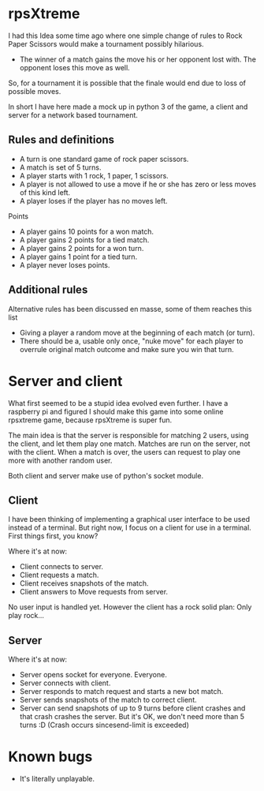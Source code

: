 # rpsXtreme

I had this Idea some time ago where one simple change of rules to Rock Paper Scissors would make a tournament possibly hilarious.

* The winner of a match gains the move his or her opponent lost with. The opponent loses this move as well.

So, for a tournament it is possible that the finale would end due to loss of possible moves.

In short I have here made a mock up in python 3 of the game, a client and server for a network based tournament.

## Rules and definitions

* A turn is one standard game of rock paper scissors.
* A match is set of 5 turns.
* A player starts with 1 rock, 1 paper, 1 scissors.
* A player is not allowed to use a move if he or she has zero or less moves of this kind left.
* A player loses if the player has no moves left.

Points

* A player gains 10 points for a won match.
* A player gains 2 points for a tied match.
* A player gains 2 points for a won turn.
* A player gains 1 point for a tied turn.
* A player never loses points.

## Additional rules

Alternative rules has been discussed en masse, some of them reaches this list
* Giving a player a random move at the beginning of each match (or turn).
* There should be a, usable only once, "nuke move" for each player to overrule original match outcome and make sure you win that turn.

# Server and client

What first seemed to be a stupid idea evolved even further.
I have a raspberry pi and figured I should make this game into some online rpsxtreme game, because rpsXtreme is super fun.

The main idea is that the server is responsible for matching 2 users, using the client,  and let them play one match. Matches are run on the server, not with the client. When a match is over, the users can request to play one more with another random user.

Both client and server make use of python's socket module.

## Client

I have been thinking of implementing a graphical user interface to be used instead of a terminal. But right now, I focus on a client for use in a terminal. First things first, you know?

Where it's at now:

* Client connects to server.
* Client requests a match.
* Client receives snapshots of the match.
* Client answers to Move requests from server.

No user input is handled yet. However the client has a rock solid plan: Only play rock...

## Server

Where it's at now:

* Server opens socket for everyone. Everyone.
* Server connects with client.
* Server responds to match request and starts a new bot match.
* Server sends snapshots of the match to correct client.
* Server can send snapshots of up to 9 turns before client crashes and that crash crashes the server. But it's OK, we don't need more than 5 turns :D (Crash occurs sincesend-limit is exceeded)

# Known bugs

* It's literally unplayable.
